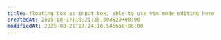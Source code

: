 ```yaml
---
title: floating box as input box, able to use vim mode editing here
createdAt: 2025-08-17T18:21:35.508629+08:00
modifiedAt: 2025-08-21T17:24:16.546658+08:00
---
```



